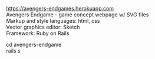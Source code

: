 https://avengers-endgames.herokuapp.com  
Avengers Endgame - game concept webpage w/ SVG files  
Markup and style languages: html, css  
Vector graphics editor: Sketch  
Framework: Ruby on Rails  


cd avengers-endgame  
rails s